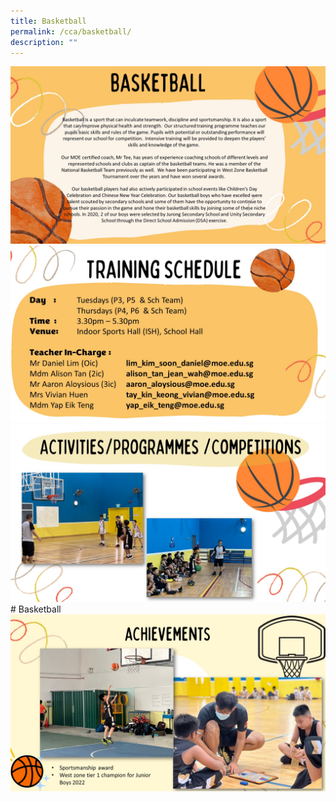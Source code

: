 ```yaml
---
title: Basketball
permalink: /cca/basketball/
description: ""
---
```

![](/images/GRPS_Basketball%201.jpg)
![](/images/Departments/PE,%20CCA%20and%20Aesthetics/Cca/Basketball/GRPS_Basketball%202.jpg)
![](/images/Departments/PE,%20CCA%20and%20Aesthetics/Cca/Basketball/GRPS_Basketball%203.jpg)# Basketball
![](/images/Departments/PE,%20CCA%20and%20Aesthetics/Cca/Basketball/GRPS_Basketball%204.jpg)

